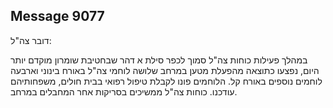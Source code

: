 ## Message 9077

דובר צה"ל:

במהלך פעילות כוחות צה"ל סמוך לכפר סילת א דהר שבחטיבת שומרון מוקדם יותר היום, נפצעו כתוצאה מהפעלת מטען במרחב שלושה לוחמי צה"ל באורח בינוני וארבעה לוחמים נוספים באורח קל.
הלוחמים פונו לקבלת טיפול רפואי בבית חולים, משפחותיהם עודכנו.
כוחות צה"ל ממשיכים בסריקות אחר המחבלים במרחב.

